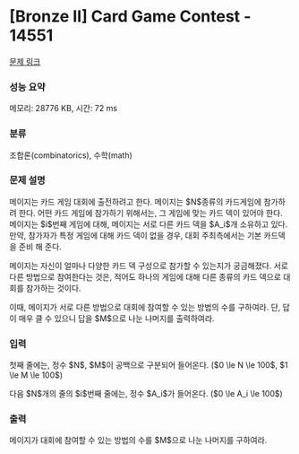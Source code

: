 # [Bronze II] Card Game Contest - 14551 

[문제 링크](https://www.acmicpc.net/problem/14551) 

### 성능 요약

메모리: 28776 KB, 시간: 72 ms

### 분류

조합론(combinatorics), 수학(math)

### 문제 설명

<p>메이지는 카드 게임 대회에 출전하려고 한다. 메이지는 $N$종류의 카드게임에 참가하려 한다. 어떤 카드 게임에 참가하기 위해서는, 그 게임에 맞는 카드 덱이 있어야 한다. 메이지는 $i$번째 게임에 대해, 메이지는 서로 다른 카드 덱을 $A_i$개 소유하고 있다. 만약, 참가자가 특정 게임에 대해 카드 덱이 없을 경우, 대회 주최측에서는 기본 카드덱을 준비 해 준다.</p>

<p>메이지는 자신이 얼마나 다양한 카드 덱 구성으로 참가할 수 있는지가 궁금해졌다. 서로 다른 방법으로 참여한다는 것은, 적어도 하나의 게임에 대해 다른 종류의 카드 덱으로 대회를 참가하는 것이다.</p>

<p>이때, 메이지가 서로 다른 방법으로 대회에 참여할 수 있는 방법의 수를 구하여라. 단, 답이 매우 클 수 있으니 답을 $M$으로 나눈 나머지를 출력하여라.</p>

### 입력 

 <p>첫째 줄에는, 정수 $N$, $M$이 공백으로 구분되어 들어온다. ($0 \le N \le 100$, $1 \le M \le 100$)</p>

<p>다음 $N$개의 줄의 $i$번째 줄에는, 정수 $A_i$가 들어온다. ($0 \le A_i \le 100$)</p>

### 출력 

 <p>메이지가 대회에 참여할 수 있는 방법의 수를 $M$으로 나눈 나머지를 구하여라.</p>

